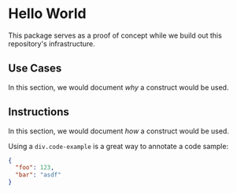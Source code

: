 # Hello World

This package serves as a proof of concept while we build out this repository's infrastructure.

## Use Cases

In this section, we would document _why_ a construct would be used.

## Instructions

In this section, we would document _how_ a construct would be used.

<div class="code-example">

Using a `div.code-example` is a great way to annotate a code sample:

</div>


```json
{
  "foo": 123,
  "bar": "asdf"
}
```
